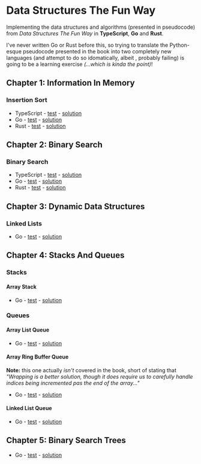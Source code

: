 # Data Structures The Fun Way

Implementing the data structures and algorithms (presented in pseudocode) from _Data Structures The Fun Way_ in **TypeScript**, **Go** and **Rust**.

I've never written Go or Rust before this, so trying to translate the Python-esque pseudocode presented in the book into two completely new languages (and attempt to do so idomatically, albeit , probably failing) is going to be a learning exercise _(...which is kinda the point)_!

## Chapter 1: Information In Memory

### Insertion Sort

- TypeScript - [test](typescript/src/insertion-sort.test.ts) - [solution](typescript/src/insertion-sort.ts)
- Go - [test](go/insertion_sort/insertion_sort_test.go) - [solution](go/insertion_sort/insertion_sort.go)
- Rust - [test](rust/insertion_sort/insertion_sort.rs#L22) - [solution](rust/insertion_sort/insertion_sort.rs)

## Chapter 2: Binary Search

### Binary Search

- TypeScript - [test](typescript/src/binary-search.test.ts) - [solution](typescript/src/binary-search.ts)
- Go - [test](go/binary_search/binary_search_test.go) - [solution](go/binary_search/binary_search.go)
- Rust - [test](rust/binary_search/binary_search.rs#L27) - [solution](rust/binary_search/binary_search.rs)

## Chapter 3: Dynamic Data Structures

### Linked Lists

- Go - [test]() - [solution]()

## Chapter 4: Stacks And Queues

### Stacks

#### Array Stack

- Go - [test](https://github.com/nixpig/data-structures-the-fun-way/blob/main/go/array-stack/array_stack_test.go) - [solution](https://github.com/nixpig/data-structures-the-fun-way/blob/main/go/array-stack/array_stack.go)

### Queues

#### Array List Queue

- Go - [test](https://github.com/nixpig/data-structures-the-fun-way/blob/main/go/array-queue/array_queue_test.go) - [solution](https://github.com/nixpig/data-structures-the-fun-way/blob/main/go/array-queue/array_queue.go)

#### Array Ring Buffer Queue

**Note:** this one actually _isn't_ covered in the book, short of stating that _"Wrapping is a better solution, though it does require us to carefully handle indices being incremented pas the end of the array..."_

- Go - [test](https://github.com/nixpig/data-structures-the-fun-way/blob/main/go/ring-buffer/ring_buffer_test.go) - [solution](https://github.com/nixpig/data-structures-the-fun-way/blob/main/go/array-queue/array_queue_test.go)

#### Linked List Queue

- Go - [test]() - [solution]()

## Chapter 5: Binary Search Trees

- Go - [test](https://github.com/nixpig/data-structures-the-fun-way/blob/main/go/binary-search-tree/binary_search_tree_test.go) - [solution](https://github.com/nixpig/data-structures-the-fun-way/blob/main/go/binary-search-tree/binary_search_tree.go)
